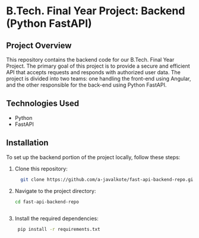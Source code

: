 # B.Tech. Final Year Project: Backend (Python FastAPI)

## Project Overview

This repository contains the backend code for our B.Tech. Final Year Project. The primary goal of this project is to provide a secure and efficient API that accepts requests and responds with authorized user data. The project is divided into two teams: one handling the front-end using Angular, and the other responsible for the back-end using Python FastAPI.

## Technologies Used

- Python
- FastAPI


## Installation

To set up the backend portion of the project locally, follow these steps:

  1. Clone this repository:
     ```bash
       git clone https://github.com/a-javalkote/fast-api-backend-repo.git
     
  2. Navigate to the project directory:
     ```bash
     cd fast-api-backend-repo
    
  3. Install the required dependencies:
     ```bash
      pip install -r requirements.txt
